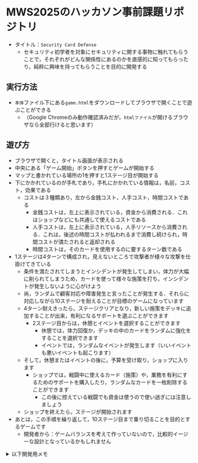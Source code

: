 # MWS2025のハッカソン事前課題リポジトリ
* タイトル：`Security Card Defense`
  * セキュリティ初学者を対象にセキュリティに関する事物に触れてもらうことで，それぞれがどんな関係性にあるのかを直感的に知ってもらったり，純粋に興味を持ってもらうことを目的に開発する
## 実行方法
* `本体`ファイル下にある`game.html`をダウンロードしてブラウザで開くことで遊ぶことができる
  * （Google Chromeのみ動作確認済みだが，`htmlファイル`が開けるブラウザなら全部行けると思います）
## 遊び方
* ブラウザで開くと，タイトル画面が表示される
* 中央にある「ゲーム開始」ボタンを押すとゲームが開始する
* マップと書かれている場所の1を押すと1ステージ目が開始する
* 下にかかれているのが手札であり，手札にかかれている情報は，名前，コスト，効果である
  * コストは３種類あり，左から金銭コスト，人手コスト，時間コストである
    * 金銭コストは，左上に表示されている，資金から消費される．これはショップなどにも共通して使えるコストである
    * 人手コストは，左上に表示されている，人手リソースから消費される．これは，後述の時間コストが払われるまで消費し続けられ，時間コストが満たされると返却される
    * 時間コストは，そのカードを使用するのに要するターン数である
* 1ステージは4ターンで構成され，見えないところで攻撃者が様々な攻撃を仕掛けてきている
  * 条件を満たされてしまうとインシデントが発生してしまい，体力が大幅に削られてしまうため，カードを使って様々な施策を打ち，インシデントが発生しないように心がけよう
  * 尚，ランダムで顧客対応や障害発生と言ったことが発生する．それらに対応しながら10ステージを耐えることが目標のゲームになっています
  * 4ターン耐えきったら，ステージクリアとなり，新しい施策をデッキに追加することが出来，有利になるサポートを選ぶことができます
    * 2ステージ目からは，休憩とイベントを選択することができます
      * 休憩では，体力回復か，デッキの中のカードをランダムに強化をすることを選択できます
      * イベントでは，ランダムなイベントが発生します（いいイベントも悪いイベントも起こります）
  * そして，休憩またはイベントの後に，予算を受け取り，ショップに入ります
    * ショップでは，戦闘中に使えるカード（施策）や，業務を有利にするためのサポートを購入したり，ランダムなカードを一枚削除することができます
      * この後に控えている戦闘でも資金は使うので使い過ぎには注意しましょう
  * ショップを終えたら，ステージが開始されます
* あとは，この手順を繰り返して，10ステージ目まで乗り切ることを目的とするゲームです
  * 開発者から：ゲームバランスを考えて作っていないので，比較的イージーな設計となっているかもしれません


<details>
<summary>以下開発用メモ</summary>

## 実行方法
* Phaser環境下で実行可能
* Pythonインストール済みならコードをダウンロード後，以下で実行可能
```
$ python -v：pythonがインストールされている確認
$ cd [index.htmlがあるフォルダ]
$ python -m http.server 8000
ブラウザで「http://localhost:8000/index.html」で開ける
```
* 将来的には，これらを統合したファイルを一つのファイルとして作成し，単純に開くだけでブラウザで実行できる形を実装予定

## github 使い方ガイド（自分用）
```
参考サイト：https://wayasblog.com/github-upload/
$ git --version：gitがインストールされていることの確認，厳密にはバージョンの確認
$ git status：現在の状態を確認できる（どのファイルが更新されているか）
```

### 初期設定：リポジトリにしたいフォルダで以下を実行
```
$ git init：リポジトリを新規作成
$ git add .：インデックス（保存対象を登録する場所）にファイル後進を反映
$ git status：現在の状態を確認できる（どのファイルが更新されているか）
$ git commit -m "first commit"：-mオプションが何かわからん．後ろのはどういう意図のcommitかのコメント
$ git remote add origin [URL]：originという名前に対して，[URL]を関連付ける
  今回の場合は，[URL]：https://github.com/MWS2025-HSTteam4/Hackathon.git
  $ git remote add origin https://github.com/MWS2025-HSTteam4/Hackathon.git
$ git branch -M main：-Mオプションが何かわからんが，mainブランチを作ってるんだとは思う
$ git push -u origin master：-uオプションが分からんが，originにpushしてる？masterも分からん．もしかしたらmaster→mainかも
```

### 編集用
```
$ git clone [URL]：[URL]のリポジトリを現在のフォルダにダウンロード（クローン・複製）する
  今回の場合は $ git clone https://github.com/MWS2025-HSTteam4/Hackathon.git
$ git add .：変更してあるファイルをすべてインデックスに追加する
$ git commit -m "どんな変更か"：コメントを付けてコミットする
$ git push：リモートリポジトリに変更を反映する
```

### ブランチの仕方
* 参考サイト：https://qiita.com/takamii228/items/80c0996a0b5fa39337bd
* なんかpull requsetとかなんかあった気がするんだけど分からん
```
$ git branch --contains=HEAD：現在のブランチを確認する．
  後ろのオプション無しでも一応見れたが，多分今下の方のブランチにいる時にこのオプションを入れないとそれ以下のブランチしか見れないと推測
$ git checkout -b feature/{branchname}：ブランチの作成・移動
  {branchname}は任意の名前でいいが，何を開発するのかが分かる名前にするのが通例
  分割して実行することもできる
  $ git branch feature/{branchname}：ブランチ作成
  $ git checkout feature/{branchname}：ブランチ移動
$ git add {filename}：変更対象ファイルをすべて{filename}に入れてaddする
  めんどくさいときは $ git add .で全部入れてもいい気がするが，事故が起こるらしいので一つずつのがよさそう
$ git reset：addを取り消す
  全部消える．一つずつ指定もできる $ git reset {filename}
$ git commit -m "コメント"
  $ git commitでもいいが，その場合viが起動してそこでコメントを書く必要があるのでvi苦手なら上のコマンドの方が楽そう
  $ git commit --amend：直前のコミットを修正．間違ってコミットした場合の修正
  $ git status：現在のリポジトリの状態確認
$ git fetch：リモートの変更をローカルに取り込む
  $ git rebase origin/master：リモートのmasterの変更をローカルのfeatureブランチに取り込む
$ git push origin feature/{branchname}：featureブランチをリモートリポジトリにpushする
Gitのホスティングサービスのサイト画面でpull requestを作成する：このページのどっかにあるはず，この前の手順でpushをしていたら
$ git checkout master
```
### 操作した結果
```
$ git checkout -b feature/{branchname}：ブランチの作成・移動
$ git branch：現在のブランチのチェック
$ git add .：編集後にこれでインデックスに追加
$ git commit -m "コメント"：commitする
ここまででコマンドラインでの作業は終わり
githun上でpull requestを作成
マージする
フェッチ系はまだわかってない
```

## Github操作
* 権限付与のための参考資料
* https://docs.github.com/ja/repositories/managing-your-repositorys-settings-and-features/managing-repository-settings/managing-teams-and-people-with-access-to-your-repository


# 他人の操作の適用
* `main:   --状態A--変更B`
* `branch: --状態A--変更C`
* `git checkout branch` : branchへの移動(元からいる場合は不要)
* `git fetch origin` : 最新のmainを取得
## merge
* `git merge origin/main` : mainをマージ
* `main:   --状態A--変更B`
* `branch: --状態A--変更C--変更M(B+C)`
* 変更BとCを統合したマージコミットが作られる
* これをコミットしてマージすることでmainにも適用できる
* 履歴が複雑
* コミットを書き換えない：チーム作業ではこっちの方が安全
## rebase
* `git rebase origin/main` : rebaseする
* `main:   --状態A--変更B`
* `branch:        --変更B--変更C`
* branchの変更を一度取り外して，最新のmainの後ろに付け直す
* 履歴がきれい
* コミットを書き換える：個人作業,push前なら便利
</details>




